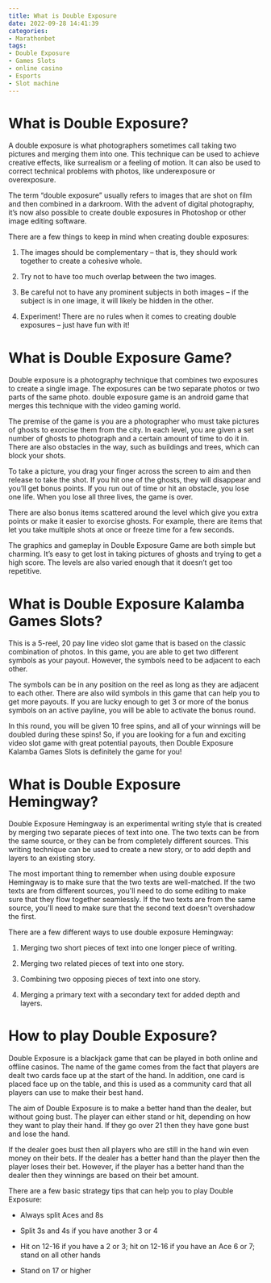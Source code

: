 ```yaml
---
title: What is Double Exposure
date: 2022-09-28 14:41:39
categories:
- Marathonbet
tags:
- Double Exposure
- Games Slots
- online casino
- Esports
- Slot machine
---
```



#  What is Double Exposure?

A double exposure is what photographers sometimes call taking two pictures and merging them into one. This technique can be used to achieve creative effects, like surrealism or a feeling of motion. It can also be used to correct technical problems with photos, like underexposure or overexposure.

The term “double exposure” usually refers to images that are shot on film and then combined in a darkroom. With the advent of digital photography, it’s now also possible to create double exposures in Photoshop or other image editing software.

There are a few things to keep in mind when creating double exposures:

1) The images should be complementary – that is, they should work together to create a cohesive whole.

2) Try not to have too much overlap between the two images.

3) Be careful not to have any prominent subjects in both images – if the subject is in one image, it will likely be hidden in the other.

4) Experiment! There are no rules when it comes to creating double exposures – just have fun with it!

#  What is Double Exposure Game?

Double exposure is a photography technique that combines two exposures to create a single image. The exposures can be two separate photos or two parts of the same photo. double exposure game is an android game that merges this technique with the video gaming world.

The premise of the game is you are a photographer who must take pictures of ghosts to exorcise them from the city. In each level, you are given a set number of ghosts to photograph and a certain amount of time to do it in. There are also obstacles in the way, such as buildings and trees, which can block your shots.

To take a picture, you drag your finger across the screen to aim and then release to take the shot. If you hit one of the ghosts, they will disappear and you’ll get bonus points. If you run out of time or hit an obstacle, you lose one life. When you lose all three lives, the game is over.

There are also bonus items scattered around the level which give you extra points or make it easier to exorcise ghosts. For example, there are items that let you take multiple shots at once or freeze time for a few seconds.

The graphics and gameplay in Double Exposure Game are both simple but charming. It’s easy to get lost in taking pictures of ghosts and trying to get a high score. The levels are also varied enough that it doesn’t get too repetitive.

#  What is Double Exposure Kalamba Games Slots?

This is a 5-reel, 20 pay line video slot game that is based on the classic combination of photos. In this game, you are able to get two different symbols as your payout. However, the symbols need to be adjacent to each other.

The symbols can be in any position on the reel as long as they are adjacent to each other. There are also wild symbols in this game that can help you to get more payouts. If you are lucky enough to get 3 or more of the bonus symbols on an active payline, you will be able to activate the bonus round.

In this round, you will be given 10 free spins, and all of your winnings will be doubled during these spins! So, if you are looking for a fun and exciting video slot game with great potential payouts, then Double Exposure Kalamba Games Slots is definitely the game for you!

#  What is Double Exposure Hemingway?

Double Exposure Hemingway is an experimental writing style that is created by merging two separate pieces of text into one. The two texts can be from the same source, or they can be from completely different sources. This writing technique can be used to create a new story, or to add depth and layers to an existing story.

The most important thing to remember when using double exposure Hemingway is to make sure that the two texts are well-matched. If the two texts are from different sources, you'll need to do some editing to make sure that they flow together seamlessly. If the two texts are from the same source, you'll need to make sure that the second text doesn't overshadow the first.

There are a few different ways to use double exposure Hemingway:

1) Merging two short pieces of text into one longer piece of writing.

2) Merging two related pieces of text into one story.

3) Combining two opposing pieces of text into one story.

4) Merging a primary text with a secondary text for added depth and layers.

#  How to play Double Exposure?

Double Exposure is a blackjack game that can be played in both online and offline casinos. The name of the game comes from the fact that players are dealt two cards face up at the start of the hand. In addition, one card is placed face up on the table, and this is used as a community card that all players can use to make their best hand.

The aim of Double Exposure is to make a better hand than the dealer, but without going bust. The player can either stand or hit, depending on how they want to play their hand. If they go over 21 then they have gone bust and lose the hand.

If the dealer goes bust then all players who are still in the hand win even money on their bets. If the dealer has a better hand than the player then the player loses their bet. However, if the player has a better hand than the dealer then they winnings are based on their bet amount.

There are a few basic strategy tips that can help you to play Double Exposure:

- Always split Aces and 8s

- Split 3s and 4s if you have another 3 or 4

- Hit on 12-16 if you have a 2 or 3; hit on 12-16 if you have an Ace 6 or 7; stand on all other hands

- Stand on 17 or higher